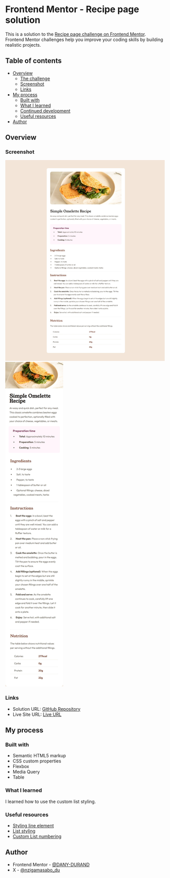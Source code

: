 # Frontend Mentor - Recipe page solution

This is a solution to the [Recipe page challenge on Frontend Mentor](https://www.frontendmentor.io/challenges/recipe-page-KiTsR8QQKm). Frontend Mentor challenges help you improve your coding skills by building realistic projects. 

## Table of contents

- [Overview](#overview)
  - [The challenge](#the-challenge)
  - [Screenshot](#screenshot)
  - [Links](#links)
- [My process](#my-process)
  - [Built with](#built-with)
  - [What I learned](#what-i-learned)
  - [Continued development](#continued-development)
  - [Useful resources](#useful-resources)
- [Author](#author)

## Overview

### Screenshot

![](./assets/images/Desktop_view_solution.jpeg)
![](./assets/images/Mobile_view_solution.jpeg)

### Links

- Solution URL: [GitHub Repository](https://github.com/DANY-DURAND/frontend-mentor-challenges/tree/main/recipe-page-main)
- Live Site URL: [Live URL](https://blog-card-frm.netlify.app/recipe-page-main)

## My process

### Built with

- Semantic HTML5 markup
- CSS custom properties
- Flexbox
- Media Query
- Table

### What I learned

I learned how to use the custom list styling.

### Useful resources

- [Styling line element](https://www.w3schools.com/howto/howto_css_style_hr.asp)
- [List styling](https://developer.mozilla.org/en-US/docs/Learn_web_development/Core/Text_styling/Styling_lists)
- [ Custom List numbering](https://stackoverflow.com/questions/10877/how-can-you-customize-the-numbers-in-an-ordered-list)


## Author

- Frontend Mentor - [@DANY-DURAND](https://www.frontendmentor.io/profile/DANY-DURAND)
- X - [@nzigamasabo_du](https://www.x.com/nzigamasabo_du)
